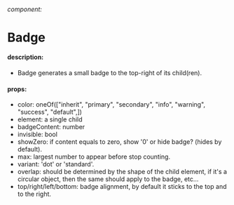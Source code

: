 ###### component:
# Badge

#### description:
- Badge generates a small badge to the top-right of its child(ren).

#### props:
- color: oneOf(["inherit", "primary", "secondary", "info", "warning", "success", "default",])
- element: a single child
- badgeContent: number
- invisible: bool
- showZero: if content equals to zero, show '0' or hide badge? (hides by default).
- max: largest number to appear before stop counting.
- variant: 'dot' or 'standard'.
- overlap: should be determined by the shape of the child element, if it's a circular object, then the same should apply to the badge, etc...
- top/right/left/bottom: badge alignment, by default it sticks to the top and to the right.
